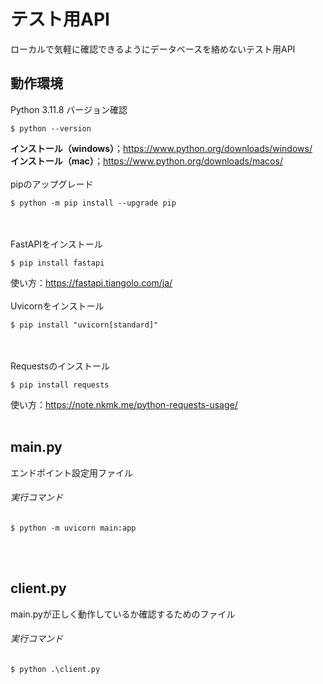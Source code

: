 # テスト用API
ローカルで気軽に確認できるようにデータベースを絡めないテスト用API

## 動作環境
Python 3.11.8
バージョン確認
```
$ python --version
```
**インストール（windows）**；https://www.python.org/downloads/windows/<br>
**インストール（mac）**；https://www.python.org/downloads/macos/<br>
<br>
pipのアップグレード
```
$ python -m pip install --upgrade pip
```
<br><br>
FastAPIをインストール
```
$ pip install fastapi
```
使い方：https://fastapi.tiangolo.com/ja/
<br><br>
Uvicornをインストール
```
$ pip install "uvicorn[standard]"
```
<br><br>
Requestsのインストール
```
$ pip install requests
```
使い方：https://note.nkmk.me/python-requests-usage/
<br><br>
## main.py
エンドポイント設定用ファイル
###### 実行コマンド
```
$ python -m uvicorn main:app
```
<br><br>
## client.py
main.pyが正しく動作しているか確認するためのファイル
###### 実行コマンド
```
$ python .\client.py
```
